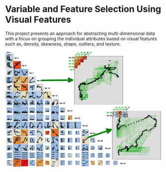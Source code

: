 # Variable and Feature Selection Using Visual Features

This project presents an approach for abstracting multi-dimensional data with a focus on grouping the individual attributes based on visual features such as, density, skewness, shape, outliers, and texture.

![ScreenShot](https://github.com/iDataVisualizationLab/Scagnostics/blob/master/figures/Figure10.png)
